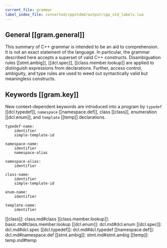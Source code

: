 ```yaml
---
current_file: grammar
label_index_file: converted/cppstdmd/output/cpp_std_labels.lua
---
```


## General <a id="gram.general">[[gram.general]]</a>

This summary of C++ grammar is intended to be an aid to comprehension.
It is not an exact statement of the language. In particular, the grammar
described here accepts a superset of valid C++ constructs.
Disambiguation rules
[[stmt.ambig]], [[dcl.spec]], [[class.member.lookup]] are applied to
distinguish expressions from declarations. Further, access control,
ambiguity, and type rules are used to weed out syntactically valid but
meaningless constructs.

## Keywords <a id="gram.key">[[gram.key]]</a>

New context-dependent keywords are introduced into a program by
`typedef` [[dcl.typedef]], `namespace` [[namespace.def]], class
[[class]], enumeration [[dcl.enum]], and `template` [[temp]]
declarations.

``` bnf
typedef-name:
    identifier
    simple-template-id
```

``` bnf
namespace-name:
    identifier
    namespace-alias
```

``` bnf
namespace-alias:
    identifier
```

``` bnf
class-name:
    identifier
    simple-template-id
```

``` bnf
enum-name:
    identifier
```

``` bnf
template-name:
    identifier
```

<!-- Link reference definitions -->
[[class]]: class.md#class
[[class.member.lookup]]: basic.md#class.member.lookup
[[dcl.enum]]: dcl.md#dcl.enum
[[dcl.spec]]: dcl.md#dcl.spec
[[dcl.typedef]]: dcl.md#dcl.typedef
[[namespace.def]]: dcl.md#namespace.def
[[stmt.ambig]]: stmt.md#stmt.ambig
[[temp]]: temp.md#temp
